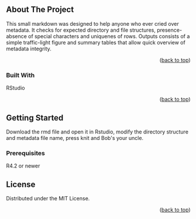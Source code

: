 

<!-- ABOUT THE PROJECT -->
## About The Project

This small markdown was designed to help anyone who ever cried over metadata. It checks for expected directory and file structures, presence-absence of special characters and uniquenes of rows. 
Outputs consists of a simple traffic-light figure and summary tables that allow quick overview of metadata integrity.

<p align="right">(<a href="#readme-top">back to top</a>)</p>



### Built With

RStudio

<p align="right">(<a href="#readme-top">back to top</a>)</p>



<!-- GETTING STARTED -->
## Getting Started

Download the rmd file and open it in Rstudio, modify the directory structure and metadata file name, press knit and Bob's your uncle.

### Prerequisites

R4.2 or newer



<!-- LICENSE -->
## License

Distributed under the MIT License. 

<p align="right">(<a href="#readme-top">back to top</a>)</p>

